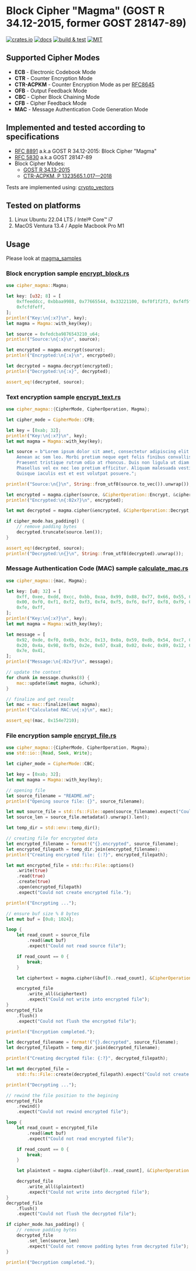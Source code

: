 # Block Cipher "Magma" (GOST R 34.12-2015, former GOST 28147-89)

[![crates.io](https://img.shields.io/crates/v/cipher_magma)](https://crates.io/crates/cipher_magma)
[![docs](https://img.shields.io/docsrs/cipher_magma)](https://docs.rs/cipher_magma)
[![build & test](https://github.com/sheroz/magma/actions/workflows/ci.yml/badge.svg)](https://github.com/sheroz/magma/actions/workflows/ci.yml)
[![MIT](https://img.shields.io/github/license/sheroz/cipher_magma)](https://github.com/sheroz/magma/tree/main/cipher_magma/LICENSE.txt)

## Supported Cipher Modes

* **ECB** - Electronic Codebook Mode
* **CTR** - Counter Encryption Mode
* **CTR-ACPKM** - Counter Encryption Mode as per [RFC8645](https://www.rfc-editor.org/rfc/rfc8645.html)
* **OFB** - Output Feedback Mode
* **CBC** - Cipher Block Chaining Mode
* **CFB** - Cipher Feedback Mode
* **MAC** - Message Authentication Code Generation Mode

## Implemented and tested according to specifications

* [RFC 8891](https://datatracker.ietf.org/doc/html/rfc8891.html) a.k.a GOST R 34.12-2015: Block Cipher "Magma"
* [RFC 5830](https://datatracker.ietf.org/doc/html/rfc5830) a.k.a GOST 28147-89
* Block Cipher Modes:
  * [GOST R 34.13-2015](https://www.tc26.ru/standard/gost/GOST_R_3413-2015.pdf)
  * [CTR-ACPKM, Р 1323565.1.017—2018](https://standartgost.ru/g/%D0%A0_1323565.1.017-2018)

Tests are implemented using: [crypto_vectors](https://crates.io/crates/crypto_vectors)

## Tested on platforms

1. Linux Ubuntu 22.04 LTS / Intel® Core™ i7
2. MacOS Ventura 13.4 / Apple Macbook Pro M1

## Usage

Please look at [magma_samples](https://github.com/sheroz/magma/tree/main/magma_samples/src/main.rs)

### Block encryption sample [encrypt_block.rs](encrypt_block.rs)

```rust
use cipher_magma::Magma;

let key: [u32; 8] = [
    0xffeeddcc, 0xbbaa9988, 0x77665544, 0x33221100, 0xf0f1f2f3, 0xf4f5f6f7, 0xf8f9fafb,
    0xfcfdfeff,
];
println!("Key:\n{:x?}\n", key);
let magma = Magma::with_key(key);

let source = 0xfedcba9876543210_u64;
println!("Source:\n{:x}\n", source);

let encrypted = magma.encrypt(source);
println!("Encrypted:\n{:x}\n", encrypted);

let decrypted = magma.decrypt(encrypted);
println!("Decrypted:\n{:x}", decrypted);

assert_eq!(decrypted, source);

```

### Text encryption sample [encrypt_text.rs](encrypt_text.rs)

```rust
use cipher_magma::{CipherMode, CipherOperation, Magma};

let cipher_mode = CipherMode::CFB;

let key = [0xab; 32];
println!("Key:\n{:x?}\n", key);
let mut magma = Magma::with_key(key);

let source = b"Lorem ipsum dolor sit amet, consectetur adipiscing elit. \
    Aenean ac sem leo. Morbi pretium neque eget felis finibus convallis. \
    Praesent tristique rutrum odio at rhoncus. Duis non ligula ut diam tristique commodo. \
    Phasellus vel ex nec leo pretium efficitur. Aliquam malesuada vestibulum magna. \
    Quisque iaculis est et est volutpat posuere.";

println!("Source:\n{}\n", String::from_utf8(source.to_vec()).unwrap());

let encrypted = magma.cipher(source, &CipherOperation::Encrypt, &cipher_mode);
println!("Encrypted:\n{:02x?}\n", encrypted);

let mut decrypted = magma.cipher(&encrypted, &CipherOperation::Decrypt, &cipher_mode);

if cipher_mode.has_padding() {
    // remove padding bytes
    decrypted.truncate(source.len());
}

assert_eq!(decrypted, source);
println!("Decrypted:\n{}\n", String::from_utf8(decrypted).unwrap());
```

### Message Authentication Code (MAC) sample [calculate_mac.rs](calculate_mac.rs)

```rust
use cipher_magma::{mac, Magma};

let key: [u8; 32] = [
    0xff, 0xee, 0xdd, 0xcc, 0xbb, 0xaa, 0x99, 0x88, 0x77, 0x66, 0x55, 0x44, 0x33, 0x22, 0x11,
    0x00, 0xf0, 0xf1, 0xf2, 0xf3, 0xf4, 0xf5, 0xf6, 0xf7, 0xf8, 0xf9, 0xfa, 0xfb, 0xfc, 0xfd,
    0xfe, 0xff,
];
println!("Key:\n{:x?}\n", key);
let mut magma = Magma::with_key(key);

let message = [
    0x92, 0xde, 0xf0, 0x6b, 0x3c, 0x13, 0x0a, 0x59, 0xdb, 0x54, 0xc7, 0x04, 0xf8, 0x18, 0x9d,
    0x20, 0x4a, 0x98, 0xfb, 0x2e, 0x67, 0xa8, 0x02, 0x4c, 0x89, 0x12, 0x40, 0x9b, 0x17, 0xb5,
    0x7e, 0x41,
];
println!("Message:\n{:02x?}\n", message);

// update the context
for chunk in message.chunks(8) {
    mac::update(&mut magma, &chunk);
}

// finalize and get result
let mac = mac::finalize(&mut magma);
println!("Calculated MAC:\n{:x}\n", mac);

assert_eq!(mac, 0x154e7210);
```

### File encryption sample [encrypt_file.rs](encrypt_file.rs)

```rust
use cipher_magma::{CipherMode, CipherOperation, Magma};
use std::io::{Read, Seek, Write};

let cipher_mode = CipherMode::CBC;

let key = [0xab; 32];
let mut magma = Magma::with_key(key);

// opening file
let source_filename = "README.md";
println!("Opening source file: {}", source_filename);

let mut source_file = std::fs::File::open(source_filename).expect("Could not open file.");
let source_len = source_file.metadata().unwrap().len();

let temp_dir = std::env::temp_dir();

// creating file for encrypted data
let encrypted_filename = format!("{}.encrypted", source_filename);
let encrypted_filepath = temp_dir.join(encrypted_filename);
println!("Creating encrypted file: {:?}", encrypted_filepath);

let mut encrypted_file = std::fs::File::options()
    .write(true)
    .read(true)
    .create(true)
    .open(encrypted_filepath)
    .expect("Could not create encrypted file.");

println!("Encrypting ...");

// ensure buf size % 8 bytes
let mut buf = [0u8; 1024];

loop {
    let read_count = source_file
        .read(&mut buf)
        .expect("Could not read source file");

    if read_count == 0 {
        break;
    }

    let ciphertext = magma.cipher(&buf[0..read_count], &CipherOperation::Encrypt, &cipher_mode);

    encrypted_file
        .write_all(&ciphertext)
        .expect("Could not write into encrypted file");
}
encrypted_file
    .flush()
    .expect("Could not flush the encrypted file");

println!("Encryption completed.");

let decrypted_filename = format!("{}.decrypted", source_filename);
let decrypted_filepath = temp_dir.join(decrypted_filename);

println!("Creating decrypted file: {:?}", decrypted_filepath);

let mut decrypted_file =
    std::fs::File::create(decrypted_filepath).expect("Could not create decrypted file.");

println!("Decrypting ...");

// rewind the file position to the begining
encrypted_file
    .rewind()
    .expect("Could not rewind encrypted file");

loop {
    let read_count = encrypted_file
        .read(&mut buf)
        .expect("Could not read encrypted file");

    if read_count == 0 {
        break;
    }

    let plaintext = magma.cipher(&buf[0..read_count], &CipherOperation::Decrypt, &cipher_mode);

    decrypted_file
        .write_all(&plaintext)
        .expect("Could not write into decrypted file");
}
decrypted_file
    .flush()
    .expect("Could not flush the decrypted file");

if cipher_mode.has_padding() {
    // remove padding bytes
    decrypted_file
        .set_len(source_len)
        .expect("Could not remove padding bytes from decrypted file");
}

println!("Decryption completed.");
```
